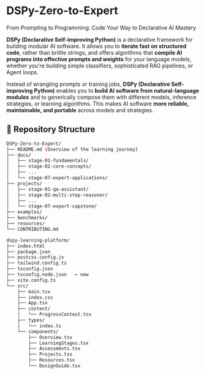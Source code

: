 # DSPy-Zero-to-Expert

From Prompting to Programming: Code Your Way to Declarative AI Mastery

**DSPy (Declarative Self-improving Python)** is a declarative framework for building modular AI software. It allows you to **iterate fast on structured code**, rather than brittle strings, and offers algorithms that **compile AI programs into effective prompts and weights** for your language models, whether you're building simple classifiers, sophisticated RAG pipelines, or Agent loops.

Instead of wrangling prompts or training jobs, **DSPy (Declarative Self-improving Python)** enables you to **build AI software from natural-language modules** and to generically compose them with different models, inference strategies, or learning algorithms. This makes AI software **more reliable, maintainable, and portable** across models and strategies.

## 📁 Repository Structure

```bash
DSPy-Zero-to-Expert/
├── README.md (Overview of the learning journey)
├── docs/
│   ├── stage-01-fundamentals/
│   ├── stage-02-core-concepts/
│   ├── ...
│   └── stage-07-expert-applications/
├── projects/
│   ├── stage-01-qa-assistant/
│   ├── stage-02-multi-step-reasoner/
│   ├── ...
│   └── stage-07-expert-capstone/
├── examples/
├── benchmarks/
├── resources/
└── CONTRIBUTING.md
```


```bash
dspy-learning-platform/
├── index.html
├── package.json
├── postcss.config.js
├── tailwind.config.ts
├── tsconfig.json
├── tsconfig.node.json   ← new
├── vite.config.ts
└── src/
    ├── main.tsx
    ├── index.css
    ├── App.tsx
    ├── context/
    │   └── ProgressContext.tsx
    ├── types/
    │   └── index.ts
    └── components/
        ├── Overview.tsx
        ├── LearningStages.tsx
        ├── Assessments.tsx
        ├── Projects.tsx
        ├── Resources.tsx
        └── DesignGuide.tsx
```
